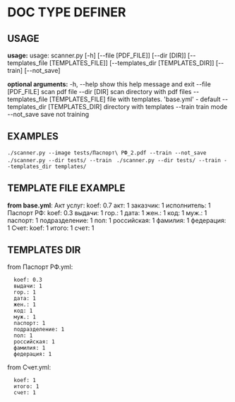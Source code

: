 # DOC TYPE DEFINER

## USAGE

**usage:** usage: scanner.py [-h] [--file [PDF_FILE]] [--dir [DIR]] 
                  [--templates_file [TEMPLATES_FILE]]
                  [--templates_dir [TEMPLATES_DIR]] [--train] 
                  [--not_save]

**optional arguments:**
  -h, --help            show this help message and exit
  --file [PDF_FILE]     scan pdf file
  --dir [DIR]           scan directory with pdf files
  --templates_file [TEMPLATES_FILE] file with templates. 'base.yml' - default
  --templates_dir [TEMPLATES_DIR]   directory with templates
  --train               train mode
  --not_save            save not training

## EXAMPLES

```./scanner.py --image tests/Паспорт\ РФ_2.pdf --train --not_save ```
```./scanner.py --dir tests/ --train ```
```./scanner.py --dir tests/ --train --templates_dir templates/ ```


## TEMPLATE FILE EXAMPLE

**from base.yml**:
Акт услуг:
  koef: 0.7
  акт: 1
  заказчик: 1
  исполнитель: 1
Паспорт РФ:
  koef: 0.3
  выдачи: 1
  гор.: 1
  дата: 1
  жен.: 1
  код: 1
  муж.: 1
  паспорт: 1
  подразделение: 1
  пол: 1
  российская: 1
  фамилия: 1
  федерация: 1
Счет:
  koef: 1
  итого: 1
  счет: 1
  
## TEMPLATES DIR
  
from Паспорт РФ.yml:
```
  koef: 0.3
  выдачи: 1
  гор.: 1
  дата: 1
  жен.: 1
  код: 1
  муж.: 1
  паспорт: 1
  подразделение: 1
  пол: 1
  российская: 1
  фамилия: 1
  федерация: 1
```
from Счет.yml:
```
  koef: 1
  итого: 1
  счет: 1
```

